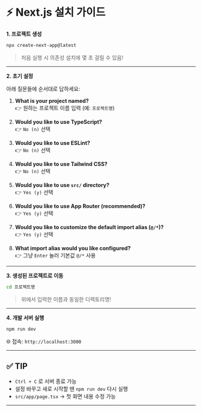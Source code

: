 # ⚡ Next.js 설치 가이드

**1. 프로젝트 생성**

```bash
npx create-next-app@latest
```

> 처음 실행 시 의존성 설치에 몇 초 걸릴 수 있음!

---

**2. 초기 설정**

아래 질문들에 순서대로 답하세요:

1. **What is your project named?**  
   👉 원하는 프로젝트 이름 입력 (예: `프로젝트명`)

2. **Would you like to use TypeScript?**  
   👉 `No (n)` 선택

3. **Would you like to use ESLint?**  
   👉 `No (n)` 선택

4. **Would you like to use Tailwind CSS?**  
   👉 `No (n)` 선택

5. **Would you like to use `src/` directory?**  
   👉 `Yes (y)` 선택

6. **Would you like to use App Router (recommended)?**  
   👉 `Yes (y)` 선택

7. **Would you like to customize the default import alias (`@/*`)?**  
   👉 `Yes (y)` 선택

8. **What import alias would you like configured?**  
   👉 그냥 `Enter` 눌러 기본값 `@/*` 사용

---

**3. 생성된 프로젝트로 이동**

```bash
cd 프로젝트명
```

> 위에서 입력한 이름과 동일한 디렉토리명!

---

**4. 개발 서버 실행**

```bash
npm run dev
```

🌐 접속: `http://localhost:3000`

---

## ✅ TIP

- `Ctrl + C` 로 서버 종료 가능
- 설정 바꾸고 새로 시작할 땐 `npm run dev` 다시 실행
- `src/app/page.tsx` → 첫 화면 내용 수정 가능

---
